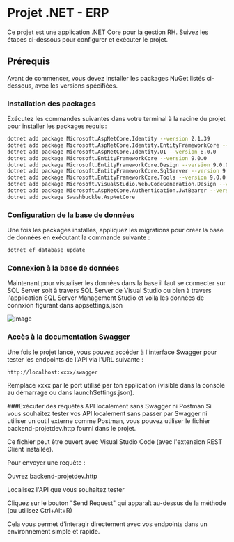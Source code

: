 # Projet .NET - ERP

Ce projet est une application .NET Core pour la gestion RH. Suivez les étapes ci-dessous pour configurer et exécuter le projet.

## Prérequis

Avant de commencer, vous devez installer les packages NuGet listés ci-dessous, avec les versions spécifiées.

### Installation des packages

Exécutez les commandes suivantes dans votre terminal à la racine du projet pour installer les packages requis :

```bash
dotnet add package Microsoft.AspNetCore.Identity --version 2.1.39
dotnet add package Microsoft.AspNetCore.Identity.EntityFrameworkCore --version 8.0.0
dotnet add package Microsoft.AspNetCore.Identity.UI --version 8.0.0
dotnet add package Microsoft.EntityFrameworkCore --version 9.0.0
dotnet add package Microsoft.EntityFrameworkCore.Design --version 9.0.0
dotnet add package Microsoft.EntityFrameworkCore.SqlServer --version 9.0.0
dotnet add package Microsoft.EntityFrameworkCore.Tools --version 9.0.0
dotnet add package Microsoft.VisualStudio.Web.CodeGeneration.Design --version 8.0.7
dotnet add package Microsoft.AspNetCore.Authentication.JwtBearer --version 7.0.5
dotnet add package Swashbuckle.AspNetCore
```
### Configuration de la base de données
Une fois les packages installés, appliquez les migrations pour créer la base de données en exécutant la commande suivante :
```bash
dotnet ef database update
```
### Connexion à la base de données
Maintenant pour visualiser les données dans la base il faut se connecter sur SQL Server soit à travers SQL Server de Visual Studio 
ou bien à travers l'application SQL Server Management Studio et voila les données de connxion figurant dans appsettings.json

![image](https://github.com/user-attachments/assets/281e5924-1a38-4504-9bd2-7f3f14f71b77)

### Accès à la documentation Swagger
Une fois le projet lancé, vous pouvez accéder à l'interface Swagger pour tester les endpoints de l'API via l’URL suivante :
```bash
http://localhost:xxxx/swagger
```
Remplace xxxx par le port utilisé par ton application (visible dans la console au démarrage ou dans launchSettings.json).

###Exécuter des requêtes API localement sans Swagger ni Postman
Si vous souhaitez tester vos API localement sans passer par Swagger ni utiliser un outil externe comme Postman, vous pouvez utiliser le fichier backend-projetdev.http fourni dans le projet.

Ce fichier peut être ouvert avec Visual Studio Code (avec l'extension REST Client installée).

Pour envoyer une requête :

Ouvrez backend-projetdev.http

Localisez l'API que vous souhaitez tester

Cliquez sur le bouton "Send Request" qui apparaît au-dessus de la méthode (ou utilisez Ctrl+Alt+R)

Cela vous permet d'interagir directement avec vos endpoints dans un environnement simple et rapide.
